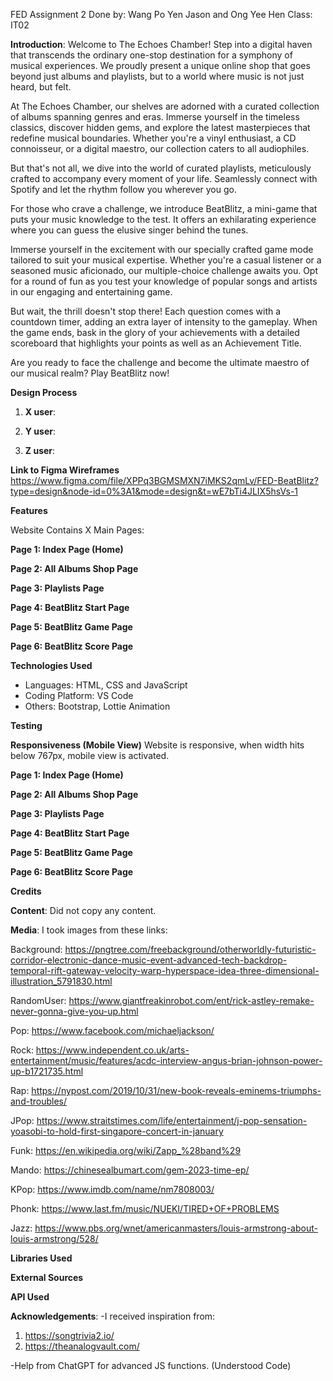 FED Assignment 2
Done by: Wang Po Yen Jason and Ong Yee Hen 
Class: IT02

**Introduction**: 
Welcome to The Echoes Chamber! Step into a digital haven that transcends the ordinary one-stop destination for a symphony of musical experiences. We proudly present a unique online shop that goes beyond just albums and playlists, but to a world where music is not just heard, but felt.

At The Echoes Chamber, our shelves are adorned with a curated collection of albums spanning genres and eras. Immerse yourself in the timeless classics, discover hidden gems, and explore the latest masterpieces that redefine musical boundaries. Whether you're a vinyl enthusiast, a CD connoisseur, or a digital maestro, our collection caters to all audiophiles.

But that's not all, we dive into the world of curated playlists, meticulously crafted to accompany every moment of your life. Seamlessly connect with Spotify and let the rhythm follow you wherever you go. 

For those who crave a challenge, we introduce BeatBlitz, a mini-game that puts your music knowledge to the test.
It offers an exhilarating experience where you can guess the elusive singer behind the tunes.

Immerse yourself in the excitement with our specially crafted game mode tailored to suit your musical expertise. Whether you're a casual listener or a seasoned music aficionado, our multiple-choice challenge awaits you. Opt for a round of fun as you test your knowledge of popular songs and artists in our engaging and entertaining game. 

But wait, the thrill doesn't stop there! Each question comes with a countdown timer, adding an extra layer of intensity to the gameplay. When the game ends, bask in the glory of your achievements with a detailed scoreboard that highlights your points as well as an Achievement Title.

Are you ready to face the challenge and become the ultimate maestro of our musical realm? Play BeatBlitz now!


**Design Process**

1. **X user**: 

2. **Y user**:

3. **Z user**: 

**Link to Figma Wireframes**
https://www.figma.com/file/XPPq3BGMSMXN7iMKS2qmLv/FED-BeatBlitz?type=design&node-id=0%3A1&mode=design&t=wE7bTi4JLIX5hsVs-1


**Features**

Website Contains X Main Pages:

**Page 1: Index Page (Home)**


**Page 2: All Albums Shop Page**


**Page 3: Playlists Page**


**Page 4: BeatBlitz Start Page**


**Page 5: BeatBlitz Game Page**


**Page 6: BeatBlitz Score Page**






**Technologies Used**
- Languages: HTML, CSS and JavaScript
- Coding Platform: VS Code
- Others: Bootstrap, Lottie Animation


**Testing**


**Responsiveness (Mobile View)**
Website is responsive, when width hits below 767px, mobile view is activated.

**Page 1: Index Page (Home)**


**Page 2: All Albums Shop Page**


**Page 3: Playlists Page**


**Page 4: BeatBlitz Start Page**


**Page 5: BeatBlitz Game Page**


**Page 6: BeatBlitz Score Page**




**Credits**

**Content**:
Did not copy any content.

**Media**:
I took images from these links:

Background: https://pngtree.com/freebackground/otherworldly-futuristic-corridor-electronic-dance-music-event-advanced-tech-backdrop-temporal-rift-gateway-velocity-warp-hyperspace-idea-three-dimensional-illustration_5791830.html

RandomUser: https://www.giantfreakinrobot.com/ent/rick-astley-remake-never-gonna-give-you-up.html

Pop: https://www.facebook.com/michaeljackson/

Rock: https://www.independent.co.uk/arts-entertainment/music/features/acdc-interview-angus-brian-johnson-power-up-b1721735.html

Rap: https://nypost.com/2019/10/31/new-book-reveals-eminems-triumphs-and-troubles/

JPop: https://www.straitstimes.com/life/entertainment/j-pop-sensation-yoasobi-to-hold-first-singapore-concert-in-january

Funk: https://en.wikipedia.org/wiki/Zapp_%28band%29

Mando: https://chinesealbumart.com/gem-2023-time-ep/

KPop: https://www.imdb.com/name/nm7808003/

Phonk: https://www.last.fm/music/NUEKI/TIRED+OF+PROBLEMS

Jazz: https://www.pbs.org/wnet/americanmasters/louis-armstrong-about-louis-armstrong/528/


**Libraries Used**



**External Sources**



**API Used**



**Acknowledgements**:
-I received inspiration from: 
1. https://songtrivia2.io/ 
2. https://theanalogvault.com/

-Help from ChatGPT for advanced JS functions. (Understood Code)

